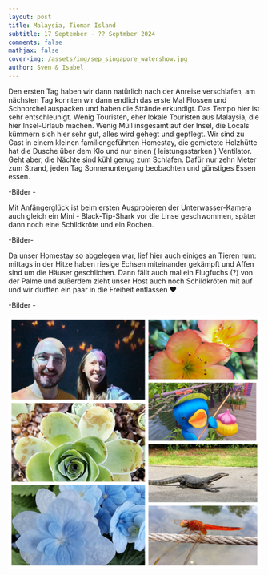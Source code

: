 ```yaml
---
layout: post
title: Malaysia, Tioman Island
subtitle: 17 September - ?? Septmber 2024
comments: false
mathjax: false
cover-img: /assets/img/sep_singapore_watershow.jpg
author: Sven & Isabel
---
```


Den ersten Tag haben wir dann natürlich nach der Anreise verschlafen, am nächsten Tag konnten wir dann endlich das erste Mal Flossen und Schnorchel auspacken und haben die Strände erkundigt. Das Tempo hier ist sehr entschleunigt. Wenig Touristen, eher lokale Touristen aus Malaysia, die hier Insel-Urlaub machen. Wenig Müll insgesamt auf der Insel, die Locals kümmern sich hier sehr gut, alles wird gehegt und gepflegt.
Wir sind zu Gast in einem kleinen familiengeführten Homestay, die gemietete Holzhütte hat die Dusche über dem Klo und nur einen ( leistungsstarken ) Ventilator. Geht aber, die Nächte sind kühl genug zum Schlafen. Dafür nur zehn Meter zum Strand, jeden Tag Sonnenuntergang beobachten und günstiges Essen essen.

-Bilder -

Mit Anfängerglück ist beim ersten Ausprobieren der Unterwasser-Kamera auch gleich ein Mini - Black-Tip-Shark vor die Linse geschwommen, später dann noch eine Schildkröte und ein Rochen.

-Bilder-

Da unser Homestay so abgelegen war, lief hier auch einiges an Tieren rum: mittags in der Hitze haben riesige Echsen miteinander gekämpft und Affen sind um die Häuser geschlichen.
Dann fällt auch mal ein Flugfuchs (?)  von der Palme und außerdem zieht unser Host auch noch Schildkröten mit auf und wir durften ein paar in die Freiheit entlassen ❤️

-Bilder -


![Singapore City](/assets/img/sep_singapore_collage_garden.jpg)
